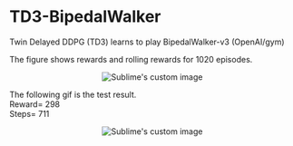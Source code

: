 # TD3-BipedalWalker  
Twin Delayed DDPG (TD3) learns to play BipedalWalker-v3 (OpenAI/gym)  
  
The figure shows rewards and rolling rewards for 1020 episodes.  
<p align="center">
  <img src="https://github.com/hamedmkazemi/TD3-BipedalWalker/blob/main/reward.png" alt="Sublime's custom image"/>
</p> 
  
The following gif is the test result.   
Reward= 298  
Steps= 711  

<p align="center">
  <img src="https://github.com/hamedmkazemi/TD3-BipedalWalker/blob/main/result.gif" alt="Sublime's custom image"/>
</p>  
